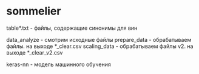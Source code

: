 # sommelier

table*.txt - файлы, содержащие синонимы для вин

data_analyze - смотрим исходные файлы
prepare_data - обрабатываем файлы. на выходе *_clear.csv
scaling_data -  обрабатываем файлы v2. на выходе *_clear_v2.csv

keras-nn - модель машинного обучения